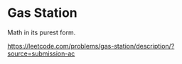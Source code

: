 # Gas Station

Math in its purest form.

https://leetcode.com/problems/gas-station/description/?source=submission-ac
